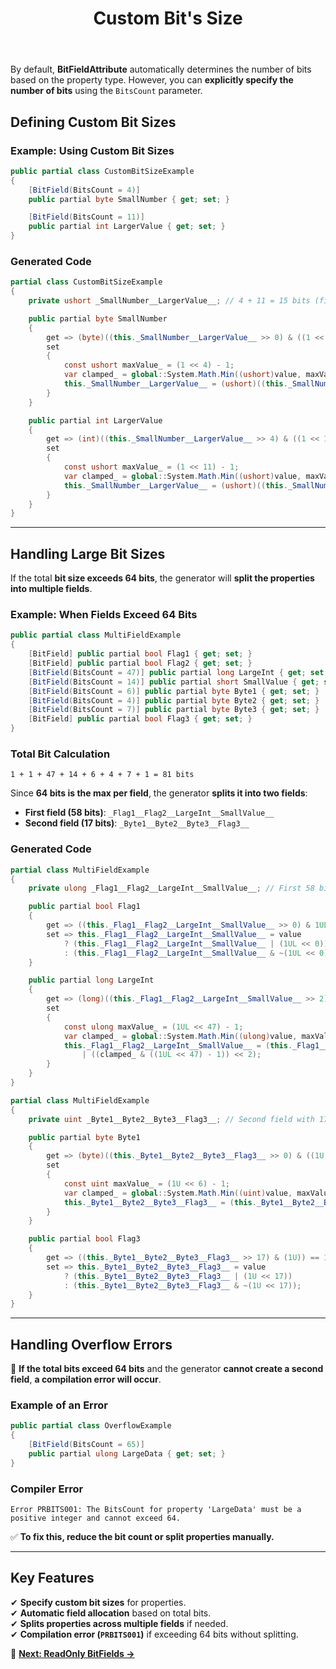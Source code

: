 ﻿---
title: Custom Bit's Size
---

By default, **BitFieldAttribute** automatically determines the number of bits based on the property type. However, you can **explicitly specify the number of bits** using the `BitsCount` parameter.

## **Defining Custom Bit Sizes**

### **Example: Using Custom Bit Sizes**
```csharp
public partial class CustomBitSizeExample
{
    [BitField(BitsCount = 4)]
    public partial byte SmallNumber { get; set; }

    [BitField(BitsCount = 11)]
    public partial int LargerValue { get; set; }
}
```

### **Generated Code**
```csharp
partial class CustomBitSizeExample
{
    private ushort _SmallNumber__LargerValue__; // 4 + 11 = 15 bits (fits in ushort)

    public partial byte SmallNumber
    {
        get => (byte)((this._SmallNumber__LargerValue__ >> 0) & ((1 << 4) - 1));
        set
        {
            const ushort maxValue_ = (1 << 4) - 1;
            var clamped_ = global::System.Math.Min((ushort)value, maxValue_);
            this._SmallNumber__LargerValue__ = (ushort)((this._SmallNumber__LargerValue__ & ~(((1 << 4) - 1) << 0)) | ((clamped_ & ((1 << 4) - 1)) << 0));
        }
    }

    public partial int LargerValue
    {
        get => (int)((this._SmallNumber__LargerValue__ >> 4) & ((1 << 11) - 1));
        set
        {
            const ushort maxValue_ = (1 << 11) - 1;
            var clamped_ = global::System.Math.Min((ushort)value, maxValue_);
            this._SmallNumber__LargerValue__ = (ushort)((this._SmallNumber__LargerValue__ & ~(((1 << 11) - 1) << 4)) | ((clamped_ & ((1 << 11) - 1)) << 4));
        }
    }
}
```

---

## **Handling Large Bit Sizes**

If the total **bit size exceeds 64 bits**, the generator will **split the properties into multiple fields**.

### **Example: When Fields Exceed 64 Bits**
```csharp
public partial class MultiFieldExample
{
    [BitField] public partial bool Flag1 { get; set; }
    [BitField] public partial bool Flag2 { get; set; }
    [BitField(BitsCount = 47)] public partial long LargeInt { get; set; }
    [BitField(BitsCount = 14)] public partial short SmallValue { get; set; }
    [BitField(BitsCount = 6)] public partial byte Byte1 { get; set; }
    [BitField(BitsCount = 4)] public partial byte Byte2 { get; set; }
    [BitField(BitsCount = 7)] public partial byte Byte3 { get; set; }
    [BitField] public partial bool Flag3 { get; set; }
}
```

### **Total Bit Calculation**
```
1 + 1 + 47 + 14 + 6 + 4 + 7 + 1 = 81 bits
```
Since **64 bits is the max per field**, the generator **splits it into two fields**:
- **First field (58 bits)**: `_Flag1__Flag2__LargeInt__SmallValue__`
- **Second field (17 bits)**: `_Byte1__Byte2__Byte3__Flag3__`

### **Generated Code**
```csharp
partial class MultiFieldExample
{
    private ulong _Flag1__Flag2__LargeInt__SmallValue__; // First 58 bits, max capacity 64

    public partial bool Flag1
    {
        get => ((this._Flag1__Flag2__LargeInt__SmallValue__ >> 0) & 1UL) == 1UL;
        set => this._Flag1__Flag2__LargeInt__SmallValue__ = value 
            ? (this._Flag1__Flag2__LargeInt__SmallValue__ | (1UL << 0)) 
            : (this._Flag1__Flag2__LargeInt__SmallValue__ & ~(1UL << 0));
    }

    public partial long LargeInt
    {
        get => (long)((this._Flag1__Flag2__LargeInt__SmallValue__ >> 2) & ((1UL << 47) - 1));
        set
        {
            const ulong maxValue_ = (1UL << 47) - 1;
            var clamped_ = global::System.Math.Min((ulong)value, maxValue_);
            this._Flag1__Flag2__LargeInt__SmallValue__ = (this._Flag1__Flag2__LargeInt__SmallValue__ & ~(((1UL << 47) - 1) << 2)) 
                | ((clamped_ & ((1UL << 47) - 1)) << 2);
        }
    }
}
```

```csharp
partial class MultiFieldExample
{
    private uint _Byte1__Byte2__Byte3__Flag3__; // Second field with 17 bits, max capacity 32

    public partial byte Byte1
    {
        get => (byte)((this._Byte1__Byte2__Byte3__Flag3__ >> 0) & ((1U << 6) - 1));
        set
        {
            const uint maxValue_ = (1U << 6) - 1;
            var clamped_ = global::System.Math.Min((uint)value, maxValue_);
            this._Byte1__Byte2__Byte3__Flag3__ = (this._Byte1__Byte2__Byte3__Flag3__ & ~(((1U << 6) - 1) << 0)) | ((clamped_ & ((1U << 6) - 1)) << 0);
        }
    }

    public partial bool Flag3
    {
        get => ((this._Byte1__Byte2__Byte3__Flag3__ >> 17) & (1U)) == 1U;
        set => this._Byte1__Byte2__Byte3__Flag3__ = value 
            ? (this._Byte1__Byte2__Byte3__Flag3__ | (1U << 17)) 
            : (this._Byte1__Byte2__Byte3__Flag3__ & ~(1U << 17));
    }
}
```

---

## **Handling Overflow Errors**
🚨 **If the total bits exceed 64 bits** and the generator **cannot create a second field**, **a compilation error will occur**.

### **Example of an Error**
```csharp
public partial class OverflowExample
{
    [BitField(BitsCount = 65)]
    public partial ulong LargeData { get; set; }
}
```

### **Compiler Error**
```
Error PRBITS001: The BitsCount for property 'LargeData' must be a positive integer and cannot exceed 64.
```

✅ **To fix this, reduce the bit count or split properties manually.**

---

## **Key Features**
✔ **Specify custom bit sizes** for properties.  
✔ **Automatic field allocation** based on total bits.  
✔ **Splits properties across multiple fields** if needed.  
✔ **Compilation error (`PRBITS001`)** if exceeding 64 bits without splitting.


📖 **[Next: ReadOnly BitFields →](extended-bit-field-attribute)**